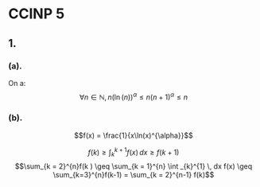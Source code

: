# CCINP 5
## 1.
### (a).
On a: 
$$\forall n \in \mathbb{N}, n(\ln(n))^{\alpha}\leq n(n+1)^{\alpha} \leq n$$
### (b). 
$$f(x) = \frac{1}{x\ln(x)^{\alpha}}$$

$$f(k) \geq \int_{k}^{k+1} f(x) \, dx  \geq f(k+1)$$
$$\sum_{k = 2}^{n}f(k ) \geq  \sum_{k = 1}^{n} \int _{k}^{1} \, dx  f(x) \geq \sum_{k=3}^{n}f(k-1) = \sum_{k = 2}^{n-1} f(k)$$
